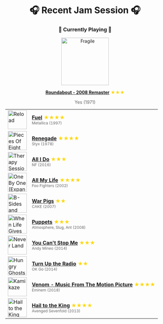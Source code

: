 <div align='center'>

# 🎧 Recent Jam Session 🎧

<h3>🎵 Currently Playing 🎵</h3>

<a href="https://open.spotify.com/track/7lPjS6Yd4lRk4BsboDsm1H"><img src="https://i.scdn.co/image/ab67616d0000b27356325ff85cba9491cf55c215" width="150" height="150" alt="Fragile" /></a>

<b><a href="https://open.spotify.com/track/7lPjS6Yd4lRk4BsboDsm1H">Roundabout - 2008 Remaster</a></b><span style="color: gold;"> ★★★</span>

<span style="color: #666;">Yes (1971)</span>

<table style='margin: 0 auto; max-width: 550px;'>
<tr>
<td width="60"><a href="https://open.spotify.com/track/1tTPC0hsnXq1IGpvWY54JC"><img src="https://i.scdn.co/image/ab67616d0000b273a49eff6d64cafc2551553380" width="60" height="60" alt="Reload" /></a></td>
<td><b><a href="https://open.spotify.com/track/1tTPC0hsnXq1IGpvWY54JC">Fuel</a></b> <span style="color: gold;"> ★★★★</span><br><span style="font-size: 12px; color: #666;">Metallica (1997)</span></td>
</tr>
<tr>
<td width="60"><a href="https://open.spotify.com/track/1CQqupcyMg7176PPmIVmSj"><img src="https://i.scdn.co/image/ab67616d0000b273f106d873a30a31efa73f4e74" width="60" height="60" alt="Pieces Of Eight" /></a></td>
<td><b><a href="https://open.spotify.com/track/1CQqupcyMg7176PPmIVmSj">Renegade</a></b> <span style="color: gold;"> ★★★★</span><br><span style="font-size: 12px; color: #666;">Styx (1978)</span></td>
</tr>
<tr>
<td width="60"><a href="https://open.spotify.com/track/7nuBN1pCPvpOFBn6CZ4bun"><img src="https://i.scdn.co/image/ab67616d0000b27314c95b3975386061f46f3983" width="60" height="60" alt="Therapy Session" /></a></td>
<td><b><a href="https://open.spotify.com/track/7nuBN1pCPvpOFBn6CZ4bun">All I Do</a></b> <span style="color: gold;"> ★★★</span><br><span style="font-size: 12px; color: #666;">NF (2016)</span></td>
</tr>
<tr>
<td width="60"><a href="https://open.spotify.com/track/6tsojOQ5wHaIjKqIryLZK6"><img src="https://i.scdn.co/image/ab67616d0000b273bfff163b0602156a983fa079" width="60" height="60" alt="One By One (Expanded Edition)" /></a></td>
<td><b><a href="https://open.spotify.com/track/6tsojOQ5wHaIjKqIryLZK6">All My Life</a></b> <span style="color: gold;"> ★★★★</span><br><span style="font-size: 12px; color: #666;">Foo Fighters (2002)</span></td>
</tr>
<tr>
<td width="60"><a href="https://open.spotify.com/track/0VCxnMdEmqM4SVc5TXcmIV"><img src="https://i.scdn.co/image/ab67616d0000b27304b1454aabded3ebe9cf3c01" width="60" height="60" alt="B-Sides and Rarities" /></a></td>
<td><b><a href="https://open.spotify.com/track/0VCxnMdEmqM4SVc5TXcmIV">War Pigs</a></b> <span style="color: gold;"> ★★</span><br><span style="font-size: 12px; color: #666;">CAKE (2007)</span></td>
</tr>
<tr>
<td width="60"><a href="https://open.spotify.com/track/3vnk9AsovxewWkXdPLZQEW"><img src="https://i.scdn.co/image/ab67616d0000b27380ed8fe3bc537839f250ee8a" width="60" height="60" alt="When Life Gives You Lemons, You Paint That Shit Gold" /></a></td>
<td><b><a href="https://open.spotify.com/track/3vnk9AsovxewWkXdPLZQEW">Puppets</a></b> <span style="color: gold;"> ★★★</span><br><span style="font-size: 12px; color: #666;">Atmosphere, Slug, Ant (2008)</span></td>
</tr>
<tr>
<td width="60"><a href="https://open.spotify.com/track/3E5R61s1v3K6Us4QXKXE5r"><img src="https://i.scdn.co/image/ab67616d0000b273385b6c04e953808acf3964ec" width="60" height="60" alt="Never Land" /></a></td>
<td><b><a href="https://open.spotify.com/track/3E5R61s1v3K6Us4QXKXE5r">You Can't Stop Me</a></b> <span style="color: gold;"> ★★★</span><br><span style="font-size: 12px; color: #666;">Andy Mineo (2014)</span></td>
</tr>
<tr>
<td width="60"><a href="https://open.spotify.com/track/2NxDe3U8ZZscl72aMmkDGP"><img src="https://i.scdn.co/image/ab67616d0000b273c3186d19122acbec3291aeb1" width="60" height="60" alt="Hungry Ghosts" /></a></td>
<td><b><a href="https://open.spotify.com/track/2NxDe3U8ZZscl72aMmkDGP">Turn Up the Radio</a></b> <span style="color: gold;"> ★★</span><br><span style="font-size: 12px; color: #666;">OK Go (2014)</span></td>
</tr>
<tr>
<td width="60"><a href="https://open.spotify.com/track/2SL6oP2YAEQbqsrkOzRGO4"><img src="https://i.scdn.co/image/ab67616d0000b273e4073def0c03a91e3fceaf73" width="60" height="60" alt="Kamikaze" /></a></td>
<td><b><a href="https://open.spotify.com/track/2SL6oP2YAEQbqsrkOzRGO4">Venom - Music From The Motion Picture</a></b> <span style="color: gold;"> ★★★★</span><br><span style="font-size: 12px; color: #666;">Eminem (2018)</span></td>
</tr>
<tr>
<td width="60"><a href="https://open.spotify.com/track/5anCkDvJ17aznvK5TED5uo"><img src="https://i.scdn.co/image/ab67616d0000b2730ea1ecb2d5271c2db402b0c2" width="60" height="60" alt="Hail to the King" /></a></td>
<td><b><a href="https://open.spotify.com/track/5anCkDvJ17aznvK5TED5uo">Hail to the King</a></b> <span style="color: gold;"> ★★★★</span><br><span style="font-size: 12px; color: #666;">Avenged Sevenfold (2013)</span></td>
</tr>
</table>
</div>

